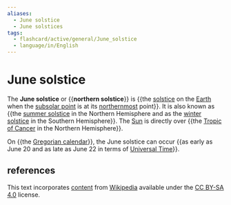 ```yaml
---
aliases:
  - June solstice
  - June solstices
tags:
  - flashcard/active/general/June_solstice
  - language/in/English
---
```


# June solstice

The __June solstice__ or {{__northern solstice__}} is {{the [solstice](solstice.md) on the [Earth](Earth.md) when the [subsolar point](subsolar%20point.md) is at its [northernmost](north.md) point}}. It is also known as {{the [summer solstice](summer%20solstice.md) in the Northern Hemisphere and as the [winter solstice](winter%20solstice.md) in the Southern Hemisphere}}. The [Sun](Sun.md) is directly over {{the [Tropic of Cancer](Tropic%20of%20Cancer.md) in the Northern Hemisphere}}. <!--SR:!2024-11-19,97,290!2024-10-05,70,310!2024-10-06,71,310!2024-10-08,73,310-->

On {{the [Gregorian calendar](Gregorian%20calendar.md)}}, the June solstice can occur {{as early as June 20 and as late as June 22 in terms of [Universal Time](Universal%20Time.md)}}. <!--SR:!2024-09-16,57,310!2025-02-16,167,310-->

## references

This text incorporates [content](https://en.wikipedia.org/wiki/June_solstice) from [Wikipedia](Wikipedia.md) available under the [CC BY-SA 4.0](https://creativecommons.org/licenses/by-sa/4.0/) license.
